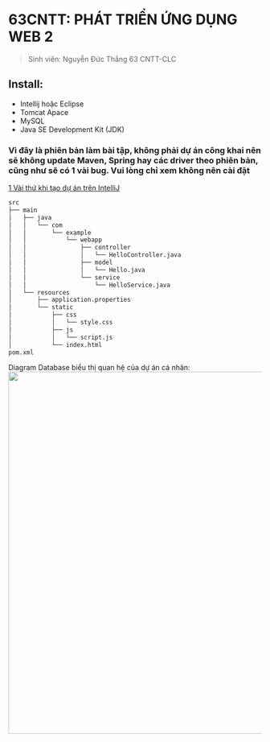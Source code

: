 # 63CNTT: PHÁT TRIỂN ỨNG DỤNG WEB 2
> Sinh viên: Nguyễn Đức Thắng 63 CNTT-CLC
 ## Install:
 - Intellij hoặc Eclipse
 - Tomcat Apace
 - MySQL
 - Java SE Development Kit (JDK)
### Vì đây là phiên bản làm bài tập, không phải dự án công khai nên sẽ không update Maven, Spring hay các driver theo phiên bản, cũng như sẽ có 1 vài bug. Vui lòng chỉ xem không nên cài đặt
[1 Vài thứ khi tạo dự án trên IntelliJ](https://github.com/Mrk4tsu/63135414_Web-2/wiki)

```xml
src
├── main
│   ├── java
│   │   └── com
│   │       └── example
│   │           └── webapp
│   │               ├── controller
│   │               │   └── HelloController.java
│   │               ├── model
│   │               │   └── Hello.java
│   │               └── service
│   │                   └── HelloService.java
│   └── resources
│       ├── application.properties
│       └── static
│           ├── css
│           │   └── style.css
│           ├── js
│           │   └── script.js
│           └── index.html
pom.xml

```
Diagram Database biểu thị quan hệ của dự án cá nhân:
<img src="https://github.com/Mrk4tsu/63135414_Web-2/assets/120944583/17e74b58-fb13-4d26-921c-a4bb376f16ec" width="720" />


 
